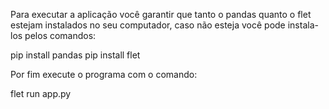 Para executar a aplicação você garantir que tanto o pandas quanto o flet estejam instalados no seu computador, caso não esteja você pode instala-los pelos comandos:

pip install pandas
pip install flet

Por fim execute o programa com o comando:

flet run app.py